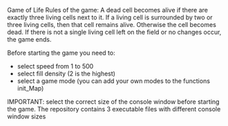 Game of Life
Rules of the game:
A dead cell becomes alive if there are exactly three living cells next to it.
If a living cell is surrounded by two or three living cells, then that cell remains alive.
Otherwise the cell becomes dead.
If there is not a single living cell left on the field or no changes occur, the game ends.

Before starting the game you need to:
- select speed from 1 to 500
- select fill density (2 is the highest)
- select a game mode (you can add your own modes to the functions init_Map)

IMPORTANT: select the correct size of the console window before starting the game.
The repository contains 3 executable files with different console window sizes
